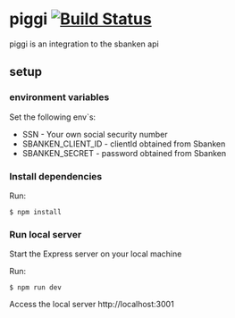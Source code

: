 # piggi [![Build Status](https://travis-ci.com/mariusbreivik/piggi.svg?branch=master)](https://travis-ci.com/mariusbreivik/piggi)

piggi is an integration to the sbanken api

## setup

### environment variables

Set the following env`s:

- SSN - Your own social security number
- SBANKEN_CLIENT_ID - clientId obtained from Sbanken
- SBANKEN_SECRET - password obtained from Sbanken

### Install dependencies

Run:
```
$ npm install
``` 

### Run local server

Start the Express server on your local machine

Run:
```
$ npm run dev
```
Access the local server http://localhost:3001
